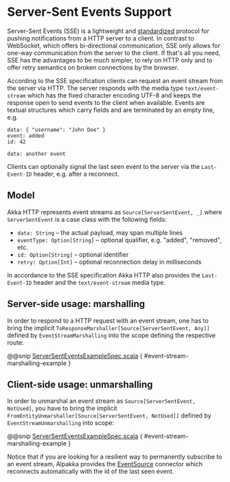 <a id="sse-support-scala"></a>
# Server-Sent Events Support

Server-Sent Events (SSE) is a lightweight and [standardized](http://www.w3.org/TR/eventsource)
protocol for pushing notifications from a HTTP server to a client. In contrast to WebSocket, which
offers bi-directional communication, SSE only allows for one-way communication from the server to
the client. If that's all you need, SSE has the advantages to be much simpler, to rely on HTTP only
and to offer retry semantics on broken connections by the browser.

According to the SSE specification clients can request an event stream from the server via HTTP. The
server responds with the media type `text/event-stream` which has the fixed character encoding UTF-8
and keeps the response open to send events to the client when available. Events are textual
structures which carry fields and are terminated by an empty line, e.g.

```
data: { "username": "John Doe" }
event: added
id: 42

data: another event
```

Clients can optionally signal the last seen event to the server via the `Last-Event-ID` header, e.g.
after a reconnect.

## Model

Akka HTTP represents event streams as `Source[ServerSentEvent, _]` where `ServerSentEvent` is a
case class with the following fields:

- `data: String` – the actual payload, may span multiple lines
- `eventType: Option[String]` – optional qualifier, e.g. "added", "removed", etc.
- `id: Option[String]` – optional identifier
- `retry: Option[Int]` – optional reconnection delay in milliseconds

In accordance to the SSE specification Akka HTTP also provides the `Last-Event-ID` header and the
`text/event-stream` media type.

## Server-side usage: marshalling

In order to respond to a HTTP request with an event stream, one has to bring the implicit
`ToResponseMarshaller[Source[ServerSentEvent, Any]]` defined by `EventStreamMarshalling` into the
scope defining the respective route:

@@snip [ServerSentEventsExampleSpec.scala](../../../../test/scala/docs/http/scaladsl/ServerSentEventsExampleSpec.scala) { #event-stream-marshalling-example }

## Client-side usage: unmarshalling

In order to unmarshal an event stream as `Source[ServerSentEvent, NotUsed]`, you have to bring
the implicit `FromEntityUnmarshaller[Source[ServerSentEvent, NotUsed]]` defined by
`EventStreamUnmarshalling` into scope:

@@snip [ServerSentEventsExampleSpec.scala](../../../../test/scala/docs/http/scaladsl/ServerSentEventsExampleSpec.scala) { #event-stream-marshalling-example }

Notice that if you are looking for a resilient way to permanently subscribe to an event stream,
Alpakka provides the [EventSource](http://developer.lightbend.com/docs/alpakka/current/sse.html)
connector which reconnects automatically with the id of the last seen event.
